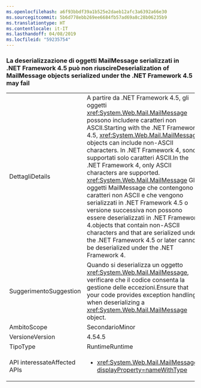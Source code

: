 ```yaml
---
ms.openlocfilehash: a6f93bbdf39a1b525e2daeb12afc3a6392a66e30
ms.sourcegitcommit: 5b6d778ebb269ee6684fb57ad69a8c28b06235b9
ms.translationtype: HT
ms.contentlocale: it-IT
ms.lasthandoff: 04/08/2019
ms.locfileid: "59235754"
---
```

### <a name="deserialization-of-mailmessage-objects-serialized-under-the-net-framework-45-may-fail"></a><span data-ttu-id="3d0fc-101">La deserializzazione di oggetti MailMessage serializzati in .NET Framework 4.5 può non riuscire</span><span class="sxs-lookup"><span data-stu-id="3d0fc-101">Deserialization of MailMessage objects serialized under the .NET Framework 4.5 may fail</span></span>

|   |   |
|---|---|
|<span data-ttu-id="3d0fc-102">Dettagli</span><span class="sxs-lookup"><span data-stu-id="3d0fc-102">Details</span></span>|<span data-ttu-id="3d0fc-103">A partire da .NET Framework 4.5, gli oggetti <xref:System.Web.Mail.MailMessage> possono includere caratteri non ASCII.</span><span class="sxs-lookup"><span data-stu-id="3d0fc-103">Starting with the .NET Framework 4.5, <xref:System.Web.Mail.MailMessage> objects can include non-ASCII characters.</span></span> <span data-ttu-id="3d0fc-104">In .NET Framework 4, sono supportati solo caratteri ASCII.</span><span class="sxs-lookup"><span data-stu-id="3d0fc-104">In the .NET Framework 4, only ASCII characters are supported.</span></span> <xref:System.Web.Mail.MailMessage> <span data-ttu-id="3d0fc-105">Gli oggetti MailMessage che contengono caratteri non ASCII e che vengono serializzati in .NET Framework 4.5 o versione successiva non possono essere deserializzati in .NET Framework 4.</span><span class="sxs-lookup"><span data-stu-id="3d0fc-105">objects that contain non-ASCII characters and that are serialized under the .NET Framework 4.5 or later cannot be deserialized under the .NET Framework 4.</span></span>|
|<span data-ttu-id="3d0fc-106">Suggerimento</span><span class="sxs-lookup"><span data-stu-id="3d0fc-106">Suggestion</span></span>|<span data-ttu-id="3d0fc-107">Quando si deserializza un oggetto <xref:System.Web.Mail.MailMessage>, verificare che il codice consenta la gestione delle eccezioni.</span><span class="sxs-lookup"><span data-stu-id="3d0fc-107">Ensure that your code provides exception handling when deserializing a <xref:System.Web.Mail.MailMessage> object.</span></span>|
|<span data-ttu-id="3d0fc-108">Ambito</span><span class="sxs-lookup"><span data-stu-id="3d0fc-108">Scope</span></span>|<span data-ttu-id="3d0fc-109">Secondario</span><span class="sxs-lookup"><span data-stu-id="3d0fc-109">Minor</span></span>|
|<span data-ttu-id="3d0fc-110">Versione</span><span class="sxs-lookup"><span data-stu-id="3d0fc-110">Version</span></span>|<span data-ttu-id="3d0fc-111">4.5</span><span class="sxs-lookup"><span data-stu-id="3d0fc-111">4.5</span></span>|
|<span data-ttu-id="3d0fc-112">Tipo</span><span class="sxs-lookup"><span data-stu-id="3d0fc-112">Type</span></span>|<span data-ttu-id="3d0fc-113">Runtime</span><span class="sxs-lookup"><span data-stu-id="3d0fc-113">Runtime</span></span>|
|<span data-ttu-id="3d0fc-114">API interessate</span><span class="sxs-lookup"><span data-stu-id="3d0fc-114">Affected APIs</span></span>|<ul><li><xref:System.Web.Mail.MailMessage?displayProperty=nameWithType></li></ul>|
